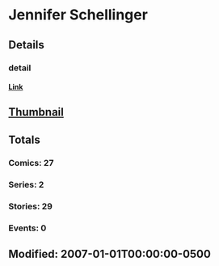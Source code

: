 # Jennifer  Schellinger 
## Details
### detail
#### [Link](http://marvel.com/comics/creators/4218/jennifer_schellinger?utm_campaign=apiRef&utm_source=225578a89fc76f3d20fbffda5d17a88d)
## [Thumbnail](http://i.annihil.us/u/prod/marvel/i/mg/b/40/image_not_available.jpg)
## Totals
### Comics: 27
### Series: 2
### Stories: 29
### Events: 0
## Modified: 2007-01-01T00:00:00-0500